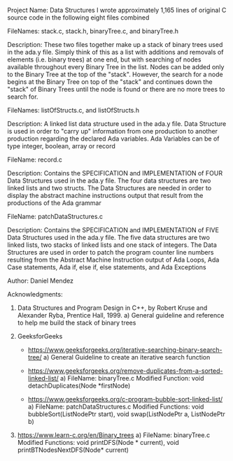 Project Name: Data Structures
I wrote approximately 1,165 lines of original C source code in the following eight files combined



FileNames: stack.c, stack.h, binaryTree.c, and binaryTree.h

Description: These two files together make up a stack of binary trees used in the ada.y file. Simply think of this as a list with additions and removals of elements (i.e. binary trees) at one end, but with searching of nodes available throughout every Binary Tree in the list. Nodes can be added only to the Binary Tree at the top of the "stack". However, the search for a node begins at the Binary Tree on top of the "stack" and continues down the "stack" of Binary Trees until the node is found or there are no more trees to search for.



FileNames: listOfStructs.c, and listOfStructs.h

Description: A linked list data structure used in the ada.y file. Data Structure is used in order to "carry up" information from one production to another production regarding the declared Ada variables. Ada Variables can be of type integer, boolean, array or record



FileName: record.c 

Description: Contains the SPECIFICATION and IMPLEMENTATION of FOUR Data Structures used in the ada.y file. The four data structures are two linked lists and two structs. The Data Structures are needed in order to display the abstract machine instructions output that result from the productions of the Ada grammar



FileName: patchDataStructures.c

Description: Contains the SPECIFICATION and IMPLEMENTATION of FIVE Data Structures used in the ada.y file. The five data structures are two linked lists, two stacks of linked lists and one stack of integers. The Data Structures are used in order to patch the program counter line numbers resulting from the Abstract Machine Instruction output of Ada Loops, Ada Case statements, Ada if, else if, else statements, and  Ada Exceptions




Author: Daniel Mendez




Acknowledgments:

 1. Data Structures and Program Design in C++, by Robert Kruse and Alexander Ryba, Prentice Hall, 1999.
       a) General guideline and reference to help me build the stack of binary trees


 2.  GeeksforGeeks
	 - https://www.geeksforgeeks.org/iterative-searching-binary-search-tree/
            a) General Guideline to create an iterative search function

	 - https://www.geeksforgeeks.org/remove-duplicates-from-a-sorted-linked-list/
	      	a) FileName:  binaryTree.c     			Modified Function:   void detachDuplicates(Node *firstNode)
	
	 - https://www.geeksforgeeks.org/c-program-bubble-sort-linked-list/
			a) FileName:  patchDataStructures.c	    Modified Functions:  void bubbleSort(ListNodePtr start),  void swap(ListNodePtr a, ListNodePtr b) 


 3.  https://www.learn-c.org/en/Binary_trees
       a) FileName: binaryTree.c     	      		Modified Functions:  void printDFS(Node * current),   void printBTNodesNextDFS(Node* current)

